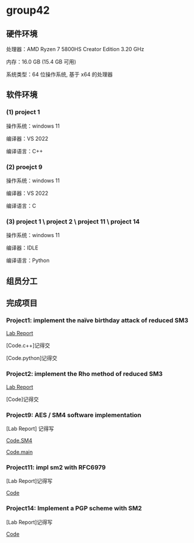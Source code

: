 # group42

## 硬件环境

处理器：AMD Ryzen 7 5800HS Creator Edition 3.20 GHz

内存：16.0 GB (15.4 GB 可用)

系统类型：64 位操作系统, 基于 x64 的处理器

## 软件环境

### (1) project 1 

操作系统：windows 11

编译器：VS 2022

编译语言：C++

### (2) proejct 9

操作系统：windows 11

编译器：VS 2022

编译语言：C

### (3) project 1 \ project 2 \ project 11 \ project 14

操作系统：windows 11

编译器：IDLE

编译语言：Python

## 组员分工

## 完成项目

### Project1: implement the naïve birthday attack of reduced SM3

[Lab Report](project1/README.md)

[Code.c++]记得交

[Code.python]记得交

### Project2: implement the Rho method of reduced SM3

[Lab Report](project2/REAMME.md)

[Code]记得交

### Project9: AES / SM4 software implementation

[Lab Report] 记得写

[Code.SM4](project9/SM4.c)

[Code.main](project9/main.c)

### Project11: impl sm2 with RFC6979

[Lab Report]记得写

[Code](project11/SM2_with_RFC6979.py)

### Project14: Implement a PGP scheme with SM2

[Lab Report]记得写

[Code](project14/PGP.py)
